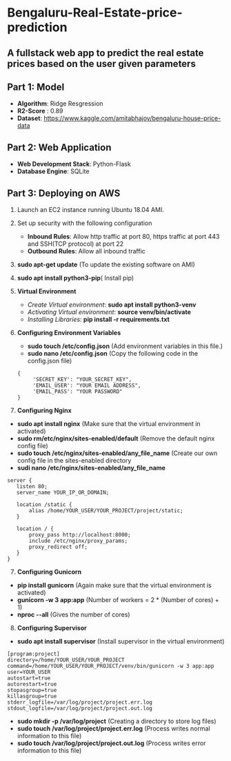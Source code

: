# Bengaluru-Real-Estate-price-prediction
## A fullstack web app to predict the real estate prices based on the user given parameters

## Part 1: Model

* **Algorithm**: Ridge Resgression
* **R2-Score** : 0.89
* **Dataset**: https://www.kaggle.com/amitabhajoy/bengaluru-house-price-data

## Part 2: Web Application

* **Web Development Stack**: Python-Flask
* **Database Engine**: SQLite

## Part 3: Deploying on AWS

1. Launch an EC2 instance running Ubuntu 18.04 AMI.
2. Set up security with the following configuration
     * **Inbound Rules**: Allow http traffic at port 80, https traffic at port 443 and SSH(TCP protocol)  at port 22
     * **Outbound Rules**: Allow all inbound traffic
2. **sudo apt-get update** (To update the existing software on AMI)
3. **sudo apt install python3-pip**( Install pip)
4. **Virtual Environment**
      * *Create Virtual environment*: **sudo apt install python3-venv**
      * *Activating Virtual environment*: **source venv/bin/activate**
      * *Installing Libraries*: **pip install -r requirements.txt**
      
 5. **Configuring Environment Variables**
     * **sudo touch /etc/config.json** (Add environment variables in this file.)
     * **sudo nano /etc/config.json**  (Copy the following code in the config.json file)
     ```
     {
          'SECRET_KEY': "YOUR_SECRET_KEY",
          'EMAIL_USER': "YOUR EMAIL ADDRESS",
          'EMAIL_PASS': "YOUR PASSWORD"
     }
     ```
 6. **Configuring Nginx**
 * **sudo apt install nginx** (Make sure that the virtual environment in activated)
 * **sudo rm/etc/nginx/sites-enabled/default** (Remove the default nginx config file)
 * **sudo touch /etc/nginx/sites-enabled/any_file_name** (Create our own config file in the sites-enabled directory
 * **sudi nano /etc/nginx/sites-enabled/any_file_name** 
 ```
 server {
    listen 80;
    server_name YOUR_IP_OR_DOMAIN;

    location /static {
        alias /home/YOUR_USER/YOUR_PROJECT/project/static;
    }

    location / {
        proxy_pass http://localhost:8000;
        include /etc/nginx/proxy_params;
        proxy_redirect off;
    }
}
 ```
 7. **Configuring Gunicorn**
 * **pip install gunicorn** (Again make sure that the virtual environment is activated)
 * **gunicorn -w 3 app:app** (Number of workers = 2 * (Number of cores) + 1)
 * **nproc --all** (Gives the number of cores)
 
 8. **Configuring Supervisor**
 * **sudo apt install supervisor** (Install supervisor in the virtual environment)
 
```
[program:project]
directory=/home/YOUR_USER/YOUR_PROJECT
command=/home/YOUR_USER/YOUR_PROJECT/venv/bin/gunicorn -w 3 app:app
user=YOUR_USER
autostart=true
autorestart=true
stopasgroup=true
killasgroup=true
stderr_logfile=/var/log/project/project.err.log
stdout_logfile=/var/log/project/project.out.log
```

* **sudo mkdir -p /var/log/project** (Creating a directory to store log files)
* **sudo touch /var/log/project/project.err.log** (Process writes normal information to this file)
* **sudo touch /var/log/project/project.out.log** (Process writes error information to this file)
